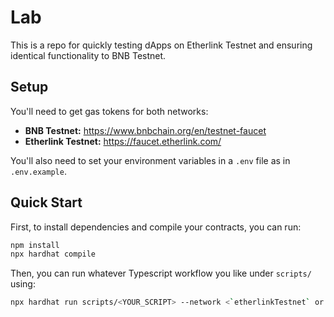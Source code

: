 # Lab

This is a repo for quickly testing dApps on Etherlink Testnet and ensuring identical functionality to BNB Testnet.

## Setup

You'll need to get gas tokens for both networks:
- **BNB Testnet:** https://www.bnbchain.org/en/testnet-faucet
- **Etherlink Testnet:** https://faucet.etherlink.com/

You'll also need to set your environment variables in a `.env` file as in `.env.example`.

## Quick Start

First, to install dependencies and compile your contracts, you can run:

```bash
npm install
npx hardhat compile
```

Then, you can run whatever Typescript workflow you like under `scripts/` using:

```bash
npx hardhat run scripts/<YOUR_SCRIPT> --network <`etherlinkTestnet` or `bscTestnet`>
```
